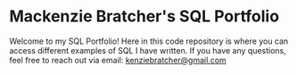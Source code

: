 # Mackenzie Bratcher's SQL Portfolio

Welcome to my SQL Portfolio! Here in this code repository is where you can access different examples of SQL I have written. If you have any questions, feel free to reach out via email: kenziebratcher@gmail.com
